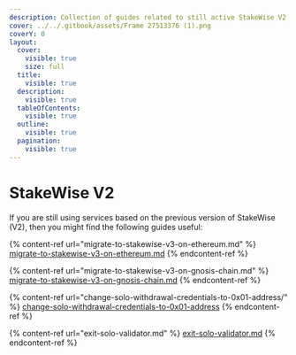 ```yaml
---
description: Collection of guides related to still active StakeWise V2 services.
cover: ../../.gitbook/assets/Frame 27513376 (1).png
coverY: 0
layout:
  cover:
    visible: true
    size: full
  title:
    visible: true
  description:
    visible: true
  tableOfContents:
    visible: true
  outline:
    visible: true
  pagination:
    visible: true
---
```


# StakeWise V2

If you are still using services based on the previous version of StakeWise (V2), then you might find the following guides useful:

{% content-ref url="migrate-to-stakewise-v3-on-ethereum.md" %}
[migrate-to-stakewise-v3-on-ethereum.md](migrate-to-stakewise-v3-on-ethereum.md)
{% endcontent-ref %}

{% content-ref url="migrate-to-stakewise-v3-on-gnosis-chain.md" %}
[migrate-to-stakewise-v3-on-gnosis-chain.md](migrate-to-stakewise-v3-on-gnosis-chain.md)
{% endcontent-ref %}

{% content-ref url="change-solo-withdrawal-credentials-to-0x01-address/" %}
[change-solo-withdrawal-credentials-to-0x01-address](change-solo-withdrawal-credentials-to-0x01-address/)
{% endcontent-ref %}

{% content-ref url="exit-solo-validator.md" %}
[exit-solo-validator.md](exit-solo-validator.md)
{% endcontent-ref %}
